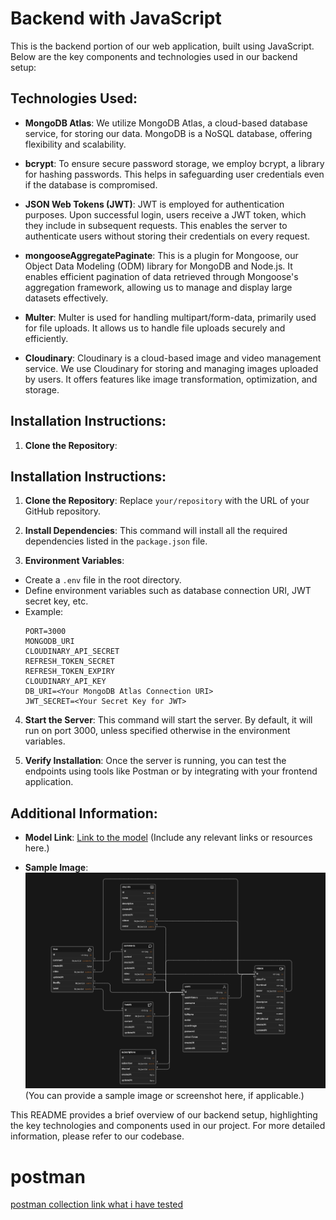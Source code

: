 # Backend with JavaScript

This is the backend portion of our web application, built using JavaScript. Below are the key components and technologies used in our backend setup:

## Technologies Used:

- **MongoDB Atlas**: We utilize MongoDB Atlas, a cloud-based database service, for storing our data. MongoDB is a NoSQL database, offering flexibility and scalability.

- **bcrypt**: To ensure secure password storage, we employ bcrypt, a library for hashing passwords. This helps in safeguarding user credentials even if the database is compromised.

- **JSON Web Tokens (JWT)**: JWT is employed for authentication purposes. Upon successful login, users receive a JWT token, which they include in subsequent requests. This enables the server to authenticate users without storing their credentials on every request.

- **mongooseAggregatePaginate**: This is a plugin for Mongoose, our Object Data Modeling (ODM) library for MongoDB and Node.js. It enables efficient pagination of data retrieved through Mongoose's aggregation framework, allowing us to manage and display large datasets effectively.

- **Multer**: Multer is used for handling multipart/form-data, primarily used for file uploads. It allows us to handle file uploads securely and efficiently.

- **Cloudinary**: Cloudinary is a cloud-based image and video management service. We use Cloudinary for storing and managing images uploaded by users. It offers features like image transformation, optimization, and storage.

## Installation Instructions:

1. **Clone the Repository**: 


## Installation Instructions:

1. **Clone the Repository**: 
Replace `your/repository` with the URL of your GitHub repository.

2. **Install Dependencies**: 
This command will install all the required dependencies listed in the `package.json` file.

3. **Environment Variables**:
- Create a `.env` file in the root directory.
- Define environment variables such as database connection URI, JWT secret key, etc.
- Example:
  ```
  PORT=3000
  MONGODB_URI
  CLOUDINARY_API_SECRET
  REFRESH_TOKEN_SECRET
  REFRESH_TOKEN_EXPIRY
  CLOUDINARY_API_KEY
  DB_URI=<Your MongoDB Atlas Connection URI>
  JWT_SECRET=<Your Secret Key for JWT>
  ```

4. **Start the Server**:
This command will start the server. By default, it will run on port 3000, unless specified otherwise in the environment variables.

5. **Verify Installation**:
Once the server is running, you can test the endpoints using tools like Postman or by integrating with your frontend application.

## Additional Information:

- **Model Link**: [Link to the model](https://app.eraser.io/workspace/vGobqnb6scZbLfZWzhdm?origin=share) (Include any relevant links or resources here.)

- **Sample Image**: ![Sample Image](image.png) (You can provide a sample image or screenshot here, if applicable.)

This README provides a brief overview of our backend setup, highlighting the key technologies and components used in our project. For more detailed information, please refer to our codebase.

# postman
[postman collection link what i have tested](https://www.postman.com/lunar-module-meteorologist-40782529/workspace/youtubelikebackend/collection/33197751-a4f7d08f-6131-4b1b-940a-0a83361d93a5?action=share&creator=33197751)
